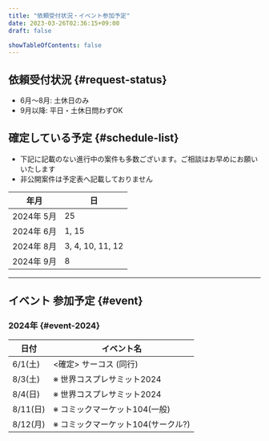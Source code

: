 ```yaml
---
title: "依頼受付状況・イベント参加予定"
date: 2023-03-26T02:36:15+09:00
draft: false

showTableOfContents: false
---
```


## 依頼受付状況 {#request-status}

- 6月〜8月: 土休日のみ
- 9月以降: 平日・土休日問わずOK 


## 確定している予定 {#schedule-list}

- 下記に記載のない進行中の案件も多数ございます。ご相談はお早めにお願いいたします
- 非公開案件は予定表へ記載しておりません

| 年月       | 日               |
| ---------- | ---------------- |
| 2024年 5月 | 25               |
| 2024年 6月 | 1, 15            |
| 2024年 8月 | 3, 4, 10, 11, 12 |
| 2024年 9月 | 8                |

---

## イベント 参加予定 {#event}

### 2024年 {#event-2024}

| 日付     | イベント名                         |
| -------- | ---------------------------------- |
| 6/1(土)  | <確定> サーコス (同行)             |
| 8/3(土)  | ※ 世界コスプレサミット2024         |
| 8/4(日)  | ※ 世界コスプレサミット2024         |
| 8/11(日) | ※ コミックマーケット104(一般)      |
| 8/12(月) | ※ コミックマーケット104(サークル?) |

